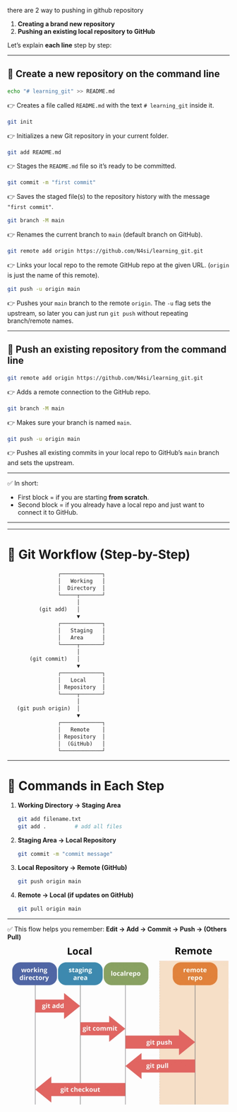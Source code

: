 there are 2 way to pushing in github repository
1. **Creating a brand new repository**
2. **Pushing an existing local repository to GitHub**

Let’s explain **each line** step by step:

---

## 🔹 Create a new repository on the command line

```bash
echo "# learning_git" >> README.md
```

👉 Creates a file called `README.md` with the text `# learning_git` inside it.

```bash
git init
```

👉 Initializes a new Git repository in your current folder.

```bash
git add README.md
```

👉 Stages the `README.md` file so it’s ready to be committed.

```bash
git commit -m "first commit"
```

👉 Saves the staged file(s) to the repository history with the message `"first commit"`.

```bash
git branch -M main
```

👉 Renames the current branch to `main` (default branch on GitHub).

```bash
git remote add origin https://github.com/N4si/learning_git.git
```

👉 Links your local repo to the remote GitHub repo at the given URL.
(`origin` is just the name of this remote).

```bash
git push -u origin main
```

👉 Pushes your `main` branch to the remote `origin`.
The `-u` flag sets the upstream, so later you can just run `git push` without repeating branch/remote names.

---

## 🔹 Push an existing repository from the command line

```bash
git remote add origin https://github.com/N4si/learning_git.git
```

👉 Adds a remote connection to the GitHub repo.

```bash
git branch -M main
```

👉 Makes sure your branch is named `main`.

```bash
git push -u origin main
```

👉 Pushes all existing commits in your local repo to GitHub’s `main` branch and sets the upstream.

---

✅ In short:

* First block = if you are starting **from scratch**.
* Second block = if you already have a local repo and just want to connect it to GitHub.

---
---


# 🔄 Git Workflow (Step-by-Step)

```
                ┌─────────────┐
                │   Working   │
                │  Directory  │
                └─────┬───────┘
                      │
          (git add)   │
                      ▼
                ┌─────────────┐
                │   Staging   │
                │   Area      │
                └─────┬───────┘
                      │
       (git commit)   │
                      ▼
                ┌─────────────┐
                │   Local     │
                │ Repository  │
                └─────┬───────┘
                      │
   (git push origin)  │
                      ▼
                ┌─────────────┐
                │   Remote    │
                │ Repository  │
                │  (GitHub)   │
                └─────────────┘
```

---

# 📝 Commands in Each Step

1. **Working Directory → Staging Area**

   ```bash
   git add filename.txt
   git add .         # add all files
   ```

2. **Staging Area → Local Repository**

   ```bash
   git commit -m "commit message"
   ```

3. **Local Repository → Remote (GitHub)**

   ```bash
   git push origin main
   ```

4. **Remote → Local (if updates on GitHub)**

   ```bash
   git pull origin main
   ```

---

✅ This flow helps you remember:
**Edit → Add → Commit → Push → (Others Pull)**


![alt text](image.png)